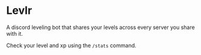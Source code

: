 # Levlr
A discord leveling bot that shares your levels across every server you share with it.

Check your level and xp using the `/stats` command.